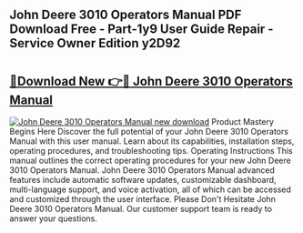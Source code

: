 ## John Deere 3010 Operators Manual PDF Download Free - Part-1y9 User Guide Repair - Service Owner Edition y2D92

# <h2><a href="http://bc9109.oget.top/?id=John+Deere+3010+Operators+Manual">🔗Download New 👉🔴 John Deere 3010 Operators Manual</a></h2>

[![John Deere 3010 Operators Manual new download](https://i.imgur.com/5g1atiW.png)](http://bc9109.oget.top/?id=John+Deere+3010+Operators+Manual)
Product Mastery Begins Here Discover the full potential of your John Deere 3010 Operators Manual with this user manual. Learn about its capabilities, installation steps, operating procedures, and troubleshooting tips. Operating Instructions This manual outlines the correct operating procedures for your new John Deere 3010 Operators Manual. John Deere 3010 Operators Manual advanced features include automatic software updates, customizable dashboard, multi-language support, and voice activation, all of which can be accessed and customized through the user interface. Please Don't Hesitate John Deere 3010 Operators Manual. Our customer support team is ready to answer your questions.
